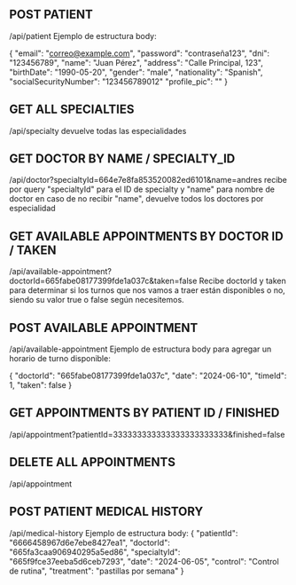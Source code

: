 ## POST PATIENT

/api/patient
Ejemplo de estructura body:

{
"email": "correo@example.com",
"password": "contraseña123",
"dni": "123456789",
"name": "Juan Pérez",
"address": "Calle Principal, 123",
"birthDate": "1990-05-20",
"gender": "male",
"nationality": "Spanish",
"socialSecurityNumber": "123456789012"
"profile_pic": ""
}

## GET ALL SPECIALTIES

/api/specialty
devuelve todas las especialidades

## GET DOCTOR BY NAME / SPECIALTY_ID

/api/doctor?specialtyId=664e7e8fa853520082ed6101&name=andres
recibe por query "specialtyId" para el ID de specialty y "name" para nombre de doctor
en caso de no recibir "name", devuelve todos los doctores por especialidad

## GET AVAILABLE APPOINTMENTS BY DOCTOR ID / TAKEN

/api/available-appointment?doctorId=665fabe08177399fde1a037c&taken=false
Recibe doctorId y taken para determinar si los turnos que nos vamos a traer están disponibles o no, siendo su valor true o false según necesitemos.

## POST AVAILABLE APPOINTMENT

/api/available-appointment
Ejemplo de estructura body para agregar un horario de turno disponible:

{
"doctorId": "665fabe08177399fde1a037c",
"date": "2024-06-10",
"timeId": 1,
"taken": false
}

## GET APPOINTMENTS BY PATIENT ID / FINISHED

/api/appointment?patientId=333333333333333333333333&finished=false

## DELETE ALL APPOINTMENTS

/api/appointment

## POST PATIENT MEDICAL HISTORY

/api/medical-history
Ejemplo de estructura body:
{
"patientId": "6666458967d6e7ebe8427ea1",
"doctorId": "665fa3caa906940295a5ed86",
"specialtyId": "665f9fce37eeba5d6ceb7293",
"date": "2024-06-05",
"control": "Control de rutina",
"treatment": "pastillas por semana"
}
